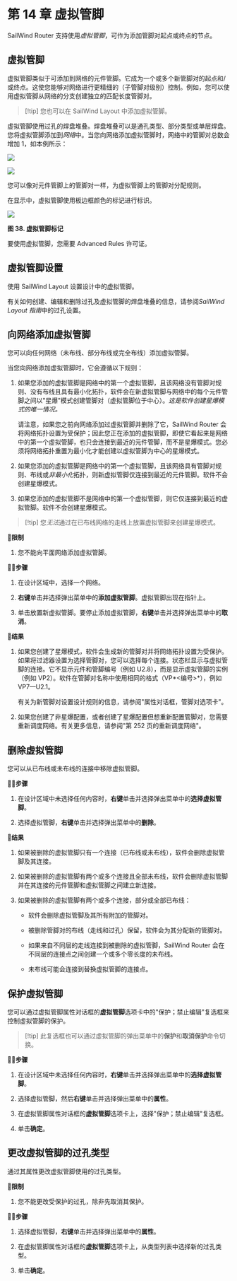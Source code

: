 # 第 14 章 虚拟管脚

SailWind Router 支持使用*虚拟管脚*，可作为添加管脚对起点或终点的节点。

## 虚拟管脚

虚拟管脚类似于可添加到网络的元件管脚。它成为一个或多个新管脚对的起点和/或终点。这使您能够对网络进行更精细的（子管脚对级别）控制。例如，您可以使用虚拟管脚从网络的分支创建独立的匹配长度管脚对。


> [!tip] 您也可以在 SailWind Layout 中添加虚拟管脚。

虚拟管脚使用过孔的焊盘堆叠。焊盘堆叠可以是通孔类型、部分类型或单层焊盘。您将虚拟管脚添加到*网络*中。当您向网络添加虚拟管脚时，网络中的管脚对总数会增加 1，如本例所示：

![](/router/guide/14/_page_1_Figure_2.jpeg)

![](/router/guide/14/_page_1_Figure_4.jpeg)

您可以像对元件管脚上的管脚对一样，为虚拟管脚上的管脚对分配规则。

在显示中，虚拟管脚使用板边框颜色的标记进行标识。

![](/router/guide/14/_page_1_Figure_7.jpeg)

**图 38. 虚拟管脚标记**

要使用虚拟管脚，您需要 Advanced Rules 许可证。

## 虚拟管脚设置

使用 SailWind Layout 设置设计中的虚拟管脚。

有关如何创建、编辑和删除过孔及虚拟管脚的焊盘堆叠的信息，请参阅*SailWind Layout 指南*中的过孔设置。

## 向网络添加虚拟管脚

您可以向任何网络（未布线、部分布线或完全布线）添加虚拟管脚。

当您向网络添加虚拟管脚时，它会遵循以下规则：

1. 如果您添加的虚拟管脚是网络中的第一个虚拟管脚，且该网络没有管脚对规则、没有布线且具有最小化拓扑，软件会在新虚拟管脚与网络中的每个元件管脚之间以"星爆"模式创建管脚对（虚拟管脚位于中心）。*这是软件创建星爆模式的唯一情况。*

   请注意，如果您之前向网络添加过虚拟管脚并删除了它，SailWind Router 会将网络拓扑设置为受保护；因此您正在添加的虚拟管脚，即使它看起来是网络中的第一个虚拟管脚，也只会连接到最近的元件管脚，而不是星爆模式。您必须将网络拓扑重置为最小化才能创建以虚拟管脚为中心的星爆模式。

2. 如果您添加的虚拟管脚是网络中的第一个虚拟管脚，且该网络具有管脚对规则、布线或*非最小化*拓扑，则新虚拟管脚仅连接到最近的元件管脚。软件不会创建星爆模式。

3. 如果您添加的虚拟管脚不是网络中的第一个虚拟管脚，则它仅连接到最近的虚拟管脚。软件不会创建星爆模式。


> [!tip] 您*无法*通过在已布线网络的走线上放置虚拟管脚来创建星爆模式。

🙊**限制**

1. 您不能向平面网络添加虚拟管脚。

🏃‍♂️‍**步骤**

1. 在设计区域中，选择一个网络。

2. **右键**单击并选择弹出菜单中的**添加虚拟管脚**。虚拟管脚出现在指针上。

3. 单击放置新虚拟管脚。要停止添加虚拟管脚，**右键**单击并选择弹出菜单中的**取消**。

👀‍**结果**

1. 如果您创建了星爆模式，软件会生成新的管脚对并将网络拓扑设置为受保护。如果将过滤器设置为选择管脚对，您可以选择每个连接。状态栏显示与虚拟管脚的连接。它不显示元件和管脚编号（例如 U2.8），而是显示虚拟管脚的实例（例如 VP2）。软件在管脚对名称中使用相同的格式（VP*<编号>*），例如 VP7—U2.1。

   有关为新管脚对设置设计规则的信息，请参阅"属性对话框，管脚对选项卡"。

2. 如果您创建了非星爆配置，或者创建了星爆配置但想重新配置管脚对，您需要重新调度网络。有关更多信息，请参阅"第 252 页的重新调度网络"。

## 删除虚拟管脚

您可以从已布线或未布线的连接中移除虚拟管脚。

🏃‍♂️‍**步骤**

1. 在设计区域中未选择任何内容时，**右键**单击并选择弹出菜单中的**选择虚拟管脚**。

2. 选择虚拟管脚，**右键**单击并选择弹出菜单中的**删除**。

👀‍**结果**

1. 如果被删除的虚拟管脚只有一个连接（已布线或未布线），软件会删除虚拟管脚及其连接。

2. 如果被删除的虚拟管脚有两个或多个连接且全部未布线，软件会删除虚拟管脚并在其连接的元件管脚和虚拟管脚之间建立新连接。

3. 如果被删除的虚拟管脚有两个或多个连接，部分或全部已布线：

   - 软件会删除虚拟管脚及其所有附加的管脚对。

   - 被删除管脚对的布线（走线和过孔）保留，软件会为其分配新的管脚对。

   - 如果来自不同层的走线连接到被删除的虚拟管脚，SailWind Router 会在不同层的连接点之间创建一个或多个零长度的未布线。

   - 未布线可能会连接到替换虚拟管脚的连接点。

## 保护虚拟管脚

您可以通过虚拟管脚属性对话框的**虚拟管脚**选项卡中的"保护；禁止编辑"复选框来控制虚拟管脚的保护。


> [!tip] 此复选框也可以通过虚拟管脚的弹出菜单中的**保护**和**取消保护**命令切换。

🏃‍♂️‍**步骤**

1. 在设计区域中未选择任何内容时，**右键**单击并选择弹出菜单中的**选择虚拟管脚**。

2. 选择虚拟管脚，然后**右键**单击并选择弹出菜单中的**属性**。

3. 在虚拟管脚属性对话框的**虚拟管脚**选项卡上，选择"保护；禁止编辑"复选框。

4. 单击**确定**。

## 更改虚拟管脚的过孔类型

通过其属性更改虚拟管脚使用的过孔类型。

🙊**限制**

1. 您不能更改受保护的过孔，除非先取消其保护。

🏃‍♂️‍**步骤**

1. 选择虚拟管脚，**右键**单击并选择弹出菜单中的**属性**。

2. 在虚拟管脚属性对话框的**虚拟管脚**选项卡上，从类型列表中选择新的过孔类型。

3. 单击**确定**。